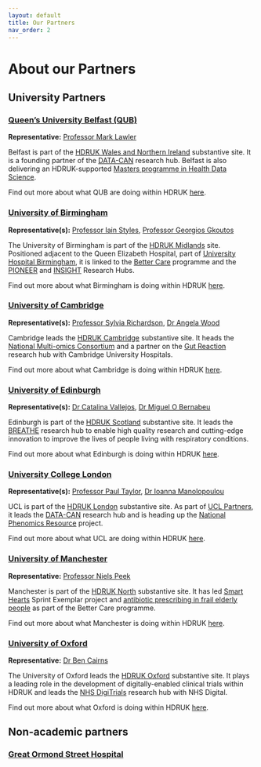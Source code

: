 ```yaml
---
layout: default
title: Our Partners
nav_order: 2
---
```


# About our Partners

## University Partners

### [Queen’s University Belfast (QUB)](http://qub.ac.uk/) 

**Representative:** [Professor Mark Lawler](https://pure.qub.ac.uk/en/persons/mark-lawler)

Belfast is part of the [HDRUK Wales and Northern Ireland](https://www.hdruk.ac.uk/about-us/locations/hdr-uk-wales-and-northern-ireland/) substantive site. It is a founding partner of the [DATA-CAN](https://www.hdruk.ac.uk/help-with-your-data/our-hubs-across-the-uk/data-can/) research hub. Belfast is also delivering an HDRUK-supported [Masters programme in Health Data Science](https://www.hdruk.ac.uk/news/health-data-research-uk-to-fund-masters-programmes-in-health-data-science/).

Find out more about what QUB are doing within HDRUK [here](https://www.hdruk.ac.uk/search/?_search=belfast).

### [University of Birmingham](http://www.bham.ac.uk)

**Representative(s):** [Professor Iain Styles](https://www.birmingham.ac.uk/staff/profiles/computer-science/styles-iain.aspx), [Professor Georgios Gkoutos](https://www.birmingham.ac.uk/staff/profiles/cancer-genomic/gkoutos-georgios.aspx)

The University of Birmingham is part of the [HDRUK Midlands](https://www.hdruk.ac.uk/about-us/locations/hdr-uk-midlands/) site. Positioned adjacent to the Queen Elizabeth Hospital, part of [University Hospital Birmingham](https://www.uhb.nhs.uk/home.htm), it is linked to the [Better Care](https://www.hdruk.ac.uk/research/better-care/science-better-care-projects/) programme and the [PIONEER](https://www.hdruk.ac.uk/help-with-your-data/our-hubs-across-the-uk/pioneer/) and [INSIGHT](https://www.hdruk.ac.uk/help-with-your-data/our-hubs-across-the-uk/insight/) Research Hubs. 

Find out more about what Birmingham is doing within HDRUK [here](https://www.hdruk.ac.uk/search/?_sites=midlands).

### [University of Cambridge](http://www.cam.ac.uk)

**Representative(s):** [Professor Sylvia Richardson](https://www.mrc-bsu.cam.ac.uk/people/in-alphabetical-order/n-to-s/sylvia-richardson/), [Dr Angela Wood](https://www.phpc.cam.ac.uk/people/ceu-group/ceu-senior-academic-staff/angela-wood/)

Cambridge leads the [HDRUK Cambridge](https://www.hdruk.ac.uk/about-us/locations/hdr-uk-cambridge/) substantive site. It heads the [National Multi-omics Consortium](https://www.hdruk.ac.uk/projects/a-national-multi-omics-consortium-to-inform-disease-aetiology-and-prediction/) and a partner on the [Gut Reaction](https://www.hdruk.ac.uk/help-with-your-data/our-hubs-across-the-uk/gut-reaction/) research hub with Cambridge University Hospitals.

Find out more about what Cambridge is doing within HDRUK [here](https://www.hdruk.ac.uk/search/?_sites=cambridge).

### [University of Edinburgh](http://www.ed.ac.uk)

**Representative(s):** [Dr Catalina Vallejos](https://www.ed.ac.uk/mrc-human-genetics-unit/research/vallejos-group), [Dr Miguel O Bernabeu](https://www.ed.ac.uk/profile/miguel-o-bernabeu)

Edinburgh is part of the [HDRUK Scotland](https://www.hdruk.ac.uk/about-us/locations/hdr-uk-scotland/) substantive site. It leads the [BREATHE](https://www.hdruk.ac.uk/help-with-your-data/our-hubs-across-the-uk/breathe/) research hub to enable high quality research and cutting-edge innovation to improve the lives of people living with respiratory conditions.

Find out more about what Edinburgh is doing within HDRUK [here](https://www.hdruk.ac.uk/search/?_sites=edinburgh).


### [University College London](http://www.ucl.ac.uk)

**Representative(s):** [Professor Paul Taylor](https://www.ucl.ac.uk/health-informatics/people/paul-taylor), [Dr Ioanna Manolopoulou](https://www.ucl.ac.uk/statistics/people/ioannamanolopoulou)

UCL is part of the [HDRUK London](https://www.hdruk.ac.uk/about-us/locations/hdr-uk-london/) substantive site. As part of [UCL Partners](https://uclpartners.com/), it leads the [DATA-CAN](https://www.hdruk.ac.uk/help-with-your-data/our-hubs-across-the-uk/data-can/) research hub and is heading up the [National Phenomics Resource](https://www.hdruk.ac.uk/projects/national-phenomics-resource/) project.

Find out more about what UCL are doing within HDRUK [here](https://www.hdruk.ac.uk/search/?_sites=ucl).

### [University of Manchester](http://www.manchester.ac.uk)

**Representative:** [Professor Niels Peek](https://www.research.manchester.ac.uk/portal/niels.peek.html)

Manchester is part of the [HDRUK North](https://www.hdruk.ac.uk/about-us/locations/better-care-north-partnership/) substantive site. It has led [Smart Hearts](https://www.hdruk.ac.uk/case-studies/sprint-exemplar-smart-hearts-improving-the-lives-of-those-with-heart-failure-in-greater-manchester/) Sprint Exemplar project and [antibiotic prescribing in frail elderly people](https://www.hdruk.ac.uk/projects/better-care-northern-partnership-better-antibiotic-prescribing-in-frail-elderly-people-with-polypharmacy/) as part of the Better Care programme.

Find out more about what Manchester is doing within HDRUK [here](https://www.hdruk.ac.uk/search/?_sites=manchester).

### [University of Oxford](http://www.ox.ac.uk)

**Representative:** [Dr Ben Cairns](https://www.ndph.ox.ac.uk/team/ben-cairns)

The University of Oxford leads the [HDRUK Oxford](https://www.hdruk.ac.uk/about-us/locations/hdr-uk-oxford/) substantive site. It plays a leading role in the development of digitally-enabled clinical trials within HDRUK and leads the [NHS DigiTrials](https://www.hdruk.ac.uk/help-with-your-data/our-hubs-across-the-uk/nhs-digitrial/) research hub with NHS Digital.

Find out more about what Oxford is doing within HDRUK [here](https://www.hdruk.ac.uk/search/?_sites=oxford).


## Non-academic partners

### [Great Ormond Street Hospital](https://www.gosh.nhs.uk/)